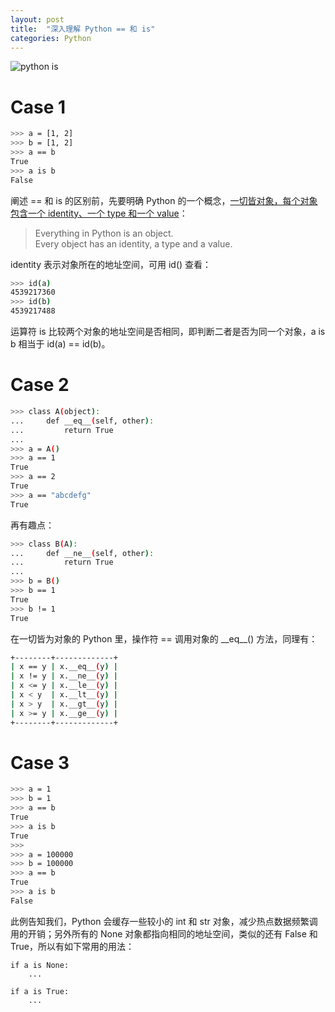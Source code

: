 ```yaml
---
layout: post
title:  "深入理解 Python == 和 is"
categories: Python
---
```


![python is](http://7xp2eu.com1.z0.glb.clouddn.com/pythonis%3D%3D.png)

# Case 1

~~~ bash
>>> a = [1, 2]
>>> b = [1, 2]
>>> a == b
True
>>> a is b
False
~~~

阐述 == 和 is 的区别前，先要明确 Python 的一个概念，[一切皆对象，每个对象包含一个 identity、一个 type 和一个 value](https://docs.python.org/2/reference/datamodel.html#objects-values-and-types)：

> Everything in Python is an object.    
> Every object has an identity, a type and a value.

identity 表示对象所在的地址空间，可用 id() 查看：

~~~ bash
>>> id(a)
4539217360
>>> id(b)
4539217488
~~~

运算符 is 比较两个对象的地址空间是否相同，即判断二者是否为同一个对象，a is b 相当于 id(a) == id(b)。

# Case 2

~~~ bash
>>> class A(object):
...     def __eq__(self, other):
...         return True
...
>>> a = A()
>>> a == 1
True
>>> a == 2
True
>>> a == "abcdefg"
True
~~~

再有趣点：

~~~ bash
>>> class B(A):
...     def __ne__(self, other):
...         return True
...
>>> b = B()
>>> b == 1
True
>>> b != 1
True
~~~

在一切皆为对象的 Python 里，操作符 == 调用对象的 \_\_eq\_\_() 方法，同理有：

~~~ bash
+--------+-------------+
| x == y | x.__eq__(y) |
| x != y | x.__ne__(y) |
| x <= y | x.__le__(y) |
| x < y  | x.__lt__(y) |
| x > y  | x.__gt__(y) |
| x >= y | x.__ge__(y) |
+--------+-------------+
~~~

# Case 3

~~~ bash
>>> a = 1
>>> b = 1
>>> a == b
True
>>> a is b
True
>>>
>>> a = 100000
>>> b = 100000
>>> a == b
True
>>> a is b
False
~~~

此例告知我们，Python 会缓存一些较小的 int 和 str 对象，减少热点数据频繁调用的开销；另外所有的 None 对象都指向相同的地址空间，类似的还有 False 和 True，所以有如下常用的用法：

~~~
if a is None:
    ...

if a is True:
    ...
~~~